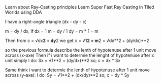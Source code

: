 Learn about Ray-Casting principles
Learn Super Fast Ray Casting in Tiled Worlds using DDA

I have a right-angle triangle (dx - dy - c)

m = dy / dx, if dx = 1
m = dy / 1
dy = m * 1 = m

Then from
c =  √dx**2 + dy**2
we get
c =  √1**2 + m**2  =  √dx**2 + (dy/dx)**2

so the previous formula describe the lenth of hypotenuse after 1 unit move across (x-axe)
Then if i want to determie the lenght of hypotenuse after x unit simply I do:
Sx = √1**2 + (dy/dx)**2
so;
c = dx * Sx

Same think i want to determie the lenth of hypotenuse after 1 unit move across (y-axe):
I do:
Sy = √1**2 + (dx/dy)**2
so;
c = dy * Sy
